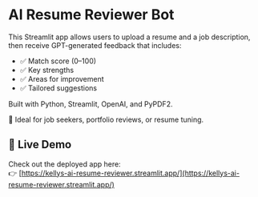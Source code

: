 # AI Resume Reviewer Bot

This Streamlit app allows users to upload a resume and a job description, then receive GPT-generated feedback that includes:

- ✅ Match score (0–100)
- ✅ Key strengths
- ✅ Areas for improvement
- ✅ Tailored suggestions

Built with Python, Streamlit, OpenAI, and PyPDF2.

🔗 Ideal for job seekers, portfolio reviews, or resume tuning.
## 🚀 Live Demo

Check out the deployed app here:  
👉 [https://kellys-ai-resume-reviewer.streamlit.app/](https://kellys-ai-resume-reviewer.streamlit.app/)

